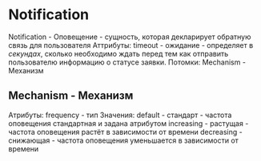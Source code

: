 # Notification
Notification - Оповещение - сущность, которая декларирует обратную связь для пользователя
    Аттрибуты:
        timeout - ожидание - определяет в *секундах*, сколько необходимо ждать перед тем как отправить пользователю информацию о статусе заявки.
    Потомки:
        Mechanism - Механизм

## Mechanism - Механизм

Атрибуты:
    frequency - тип
        Значения:
            default - стандарт - частота оповещения стандартная и задана атрибутом
            increasing - растущая - частота оповещения растёт в зависимости от времени
            decreasing - снижающая - частота оповещения уменьшается в зависимости от времени